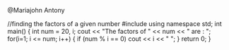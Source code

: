 @Mariajohn Antony

//finding the factors of a given number
#include<iostream>
using namespace std;
int main() {
   int num = 20, i;
   cout << "The factors of " << num << " are : ";
   for(i=1; i <= num; i++) {
      if (num % i == 0)
         cout << i << " "; 
   }
   return 0;
}
